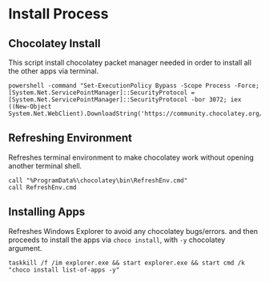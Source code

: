 #

# Install Process

## Chocolatey Install

This script install chocolatey packet manager needed in order to install all the other apps via terminal.

```
powershell -command "Set-ExecutionPolicy Bypass -Scope Process -Force; [System.Net.ServicePointManager]::SecurityProtocol = [System.Net.ServicePointManager]::SecurityProtocol -bor 3072; iex ((New-Object System.Net.WebClient).DownloadString('https://community.chocolatey.org/install.ps1'))"
```

## Refreshing Environment

Refreshes terminal environment to make chocolatey work without opening another terminal shell.

```
call "%ProgramData%\chocolatey\bin\RefreshEnv.cmd"
call RefreshEnv.cmd
```

## Installing Apps

Refreshes Windows Explorer to avoid any chocolatey bugs/errors. and then proceeds to install the apps via `choco install`, with `-y` chocolatey argument.

```
taskkill /f /im explorer.exe && start explorer.exe && start cmd /k "choco install list-of-apps -y"
```